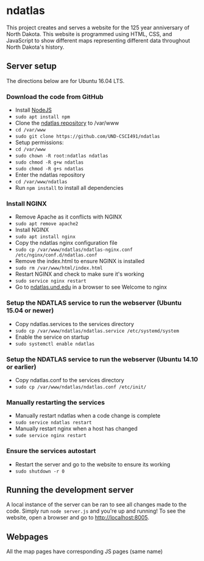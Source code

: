 # ndatlas

This project creates and serves a website for the 125 year anniversary of North
Dakota. This website is programmed using HTML, CSS, and JavaScript to
show different maps representing different data throughout North Dakota's
history.

## Server setup

The directions below are for Ubuntu 16.04 LTS.

### Download the code from GitHub
- Install [NodeJS](https://nodejs.org/en/)
 - `sudo apt install npm`
- Clone the [ndatlas repository](https://github.com/UND-CSCI491/ndatlas) to /var/www
 - `cd /var/www`
 - `sudo git clone https://github.com/UND-CSCI491/ndatlas`
- Setup permissions:
 - `cd /var/www`
 - `sudo chown -R root:ndatlas ndatlas`
 - `sudo chmod -R g+w ndatlas`
 - `sudo chmod -R g+s ndatlas`
- Enter the ndatlas repository
 - `cd /var/www/ndatlas`
- Run `npm install` to install all dependencies

### Install NGINX
- Remove Apache as it conflicts with NGINX
 - `sudo apt remove apache2`
- Install NGINX
 - `sudo apt install nginx`
- Copy the ndatlas nginx configuration file
 - `sudo cp /var/www/ndatlas/ndatlas-nginx.conf /etc/nginx/conf.d/ndatlas.conf`
- Remove the index.html to ensure NGINX is installed
 - `sudo rm /var/www/html/index.html`
- Restart NGINX and check to make sure it's working
 - `sudo service nginx restart`
 - Go to [ndatlas.und.edu](http://ndatlas.und.edu) in a browser to see Welcome to nginx

### Setup the NDATLAS service to run the webserver (Ubuntu 15.04 or newer)

- Copy ndatlas.services to the services directory
 - `sudo cp /var/www/ndatlas/ndatlas.service /etc/systemd/system`
- Enable the service on startup
 - `sudo systemctl enable ndatlas`

### Setup the NDATLAS service to run the webserver (Ubuntu 14.10 or earlier)

- Copy ndatlas.conf to the services directory
 - `sudo cp /var/www/ndatlas/ndatlas.conf /etc/init/`

### Manually restarting the services

- Manually restart ndatlas when a code change is complete
 - `sudo service ndatlas restart`
- Manually restart nginx when a host has changed
 - `sude service nginx restart`

### Ensure the services autostart

- Restart the server and go to the website to ensure its working
 - `sudo shutdown -r 0`

## Running the development server

A local instance of the server can be ran to see all changes made to the code.
Simply run `node server.js` and you're up and running! To see the website, open a browser and go to [http://localhost:8005](http://localhost:8005).

## Webpages

All the map pages have corresponding JS pages (same name)
